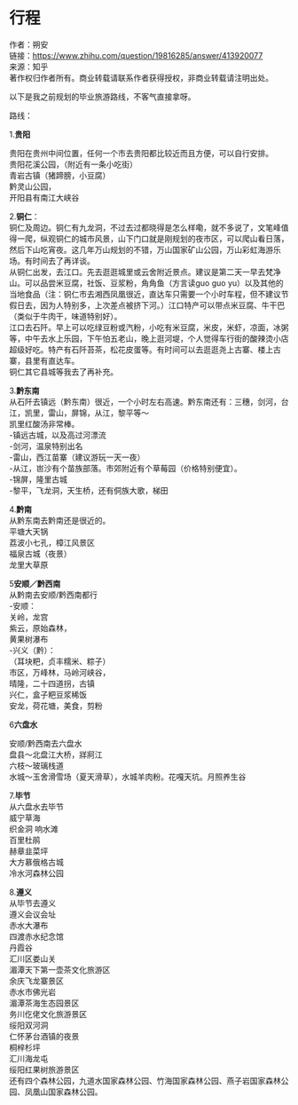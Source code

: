 # 行程

作者：朔安  
链接：https://www.zhihu.com/question/19816285/answer/413920077  
来源：知乎  
著作权归作者所有。商业转载请联系作者获得授权，非商业转载请注明出处。  
  


以下是我之前规划的毕业旅游路线，不客气直接拿呀。  


路线：

1.**贵阳**

贵阳在贵州中间位置，任何一个市去贵阳都比较近而且方便，可以自行安排。  
 贵阳花溪公园，（附近有一条小吃街）  
 青岩古镇（猪蹄膀，小豆腐）  
 黔灵山公园，  
 开阳县有南江大峡谷

2.**铜仁**：  
 铜仁及周边。铜仁有九龙洞，不过去过都晓得是怎么样嘞，就不多说了，文笔峰值得一爬，纵观铜仁的城市风景，山下门口就是刚规划的夜市区，可以爬山看日落，然后下山吃宵夜。这几年万山规划的不错，万山国家矿山公园，万山彩虹海游乐场。有时间去了再详谈。  
 从铜仁出发，去江口。先去逛逛城里或云舍附近景点。建议是第二天一早去梵净山。可以品尝米豆腐，社饭、豆浆粉，角角鱼（方言读guo guo yu）以及其他的当地食品（注：铜仁市去湘西凤凰很近，直达车只需要一个小时车程，但不建议节假日去，因为人特别多，上次差点被挤下河。）江口特产可以带点米豆腐、牛干巴（类似于牛肉干，味道特别好）。  
 江口去石阡。早上可以吃绿豆粉或汽粉，小吃有米豆腐，米皮，米虾，凉面，冰粥等，中午去水上乐园，下午怕五老山，晚上逛河堤，个人觉得车行街的酸辣烫小店超级好吃。特产有石阡苔茶，松花皮蛋等。有时间可以去逛逛尧上古寨、楼上古寨，县里有直达车。  
 铜仁其它县城等我去了再补充。

3.**黔东南**  
 从石阡去镇远（黔东南）很近，一个小时左右高速。黔东南还有：三穗，剑河，台江，凯里，雷山，屏锦，从江，黎平等～  
 凯里红酸汤非常棒。  
 -镇远古城，以及高过河漂流  
 -剑河，温泉特别出名  
 -雷山，西江苗寨（建议游玩一天一夜）  
 -从江，岜沙有个苗族部落。市郊附近有个草莓园（价格特别便宜）。  
 -锦屏，隆里古城  
 -黎平，飞龙洞，天生桥，还有侗族大歌，梯田

4.**黔南**  
 从黔东南去黔南还是很近的。  
 平塘大天锅  
 荔波小七孔，樟江风景区  
 福泉古城（夜景）  
 龙里大草原

5**安顺／黔西南**  
 从黔南去安顺/黔西南都行  
 -安顺：  
 关岭，龙宫  
 紫云，原始森林，  
 黄果树瀑布  
 -兴义（黔）：  
 （耳块粑，贞丰糯米、粽子）  
 市区，万峰林，马岭河峡谷，  
 晴隆，二十四道拐，古镇  
 兴仁，盒子粑豆浆稀饭  
 安龙，荷花塘，美食，剪粉

6**六盘水**

安顺/黔西南去六盘水  
 盘县～北盘江大桥，牂牁江  
 六枝～玻璃栈道  
 水城～玉舍滑雪场（夏天滑草），水城羊肉粉。花嘎天坑。月照养生谷

7.**毕节**  
 从六盘水去毕节  
 威宁草海  
 织金洞 响水滩  
 百里杜鹃  
 赫章韭菜坪  
 大方慕俄格古城  
 冷水河森林公园

8.**遵义**  
 从毕节去遵义  
 遵义会议会址  
 赤水大瀑布  
 四渡赤水纪念馆  
 丹霞谷  
 汇川区娄山关  
 湄潭天下第一壶茶文化旅游区  
 余庆飞龙寨景区  
 赤水市佛光岩  
 湄潭茶海生态园景区  
 务川仡佬文化旅游景区  
 绥阳双河洞  
 仁怀茅台酒镇的夜景  
 桐梓杉坪  
 汇川海龙屯  
 绥阳红果树旅游景区  
 还有四个森林公园，九道水国家森林公园、竹海国家森林公园、燕子岩国家森林公园、凤凰山国家森林公园。

